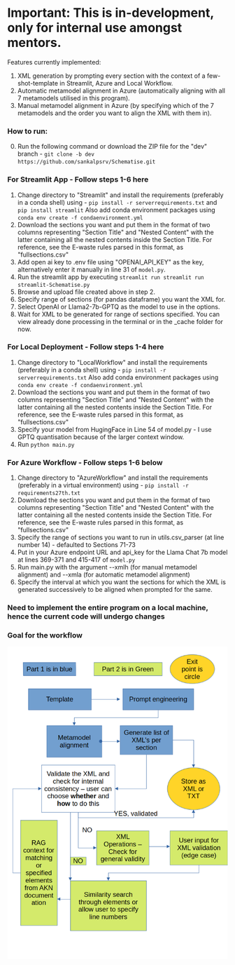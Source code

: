 # Important: This is in-development, only for internal use amongst mentors.

Features currently implemented:
1. XML generation by prompting every section with the context of a few-shot-template in Streamlit, Azure and Local Workflow.
2. Automatic metamodel alignment in Azure (automatically aligning with all 7 metamodels utilised in this program).
3. Manual metamodel alignment in Azure (by specifying which of the 7 metamodels and the order you want to align the XML with them in).

### How to run:

0. Run the following command or download the ZIP file for the "dev" branch - `git clone -b dev https://github.com/sankalpsrv/Schematise.git`

### For Streamlit App - Follow steps 1-6 here

1. Change directory to "Streamlit" and install the requirements (preferably in a conda shell) using - `pip install -r serverrequirements.txt` and `pip install streamlit`
   Also add conda environment packages using `conda env create -f condaenvironment.yml`
2. Download the sections you want and put them in the format of two columns representing "Section Title" and "Nested Content" with the latter containing all the nested contents inside the Section Title. For reference, see the E-waste rules parsed in this format, as "fullsections.csv"
3. Add open ai key to .env file using "OPENAI_API_KEY" as the key, alternatively enter it manually in line 31 of `model.py`.
4. Run the streamlit app by executing `streamlit run streamlit run streamlit-Schematise.py`
5. Browse and upload file created above in step 2.
6. Specify range of sections (for pandas dataframe) you want the XML for.
7. Select OpenAI or Llama2-7b-GPTQ as the model to use in the options.
8. Wait for XML to be generated for range of sections specified. You can view already done processing in the terminal or in the _cache folder for now.

### For Local Deployment - Follow steps 1-4 here

1. Change directory to "LocalWorkflow" and install the requirements (preferably in a conda shell) using - `pip install -r serverrequirements.txt`
   Also add conda environment packages using `conda env create -f condaenvironment.yml`
2. Download the sections you want and put them in the format of two columns representing "Section Title" and "Nested Content" with the latter containing all the nested contents inside the Section Title. For reference, see the E-waste rules parsed in this format, as "fullsections.csv"
3. Specify your model from HugingFace in Line 54 of model.py - I use GPTQ quantisation because of the larger context window.
4. Run `python main.py`

### For Azure Workflow - Follow steps 1-6 below

1. Change directory to "AzureWorkflow" and install the requirements (preferably in a virtual environment) using - `pip install -r requirements27th.txt`
2. Download the sections you want and put them in the format of two columns representing "Section Title" and "Nested Content" with the latter containing all the nested contents inside the Section Title. For reference, see the E-waste rules parsed in this format, as "fullsections.csv"
3. Specify the range of sections you want to run in utils.csv_parser (at line number 14) - defaulted to Sections 71-73
4. Put in your Azure endpoint URL and api_key for the Llama Chat 7b model at lines 369-371 and 415-417 of `model.py`
5. Run main.py with the argument --xmlh (for manual metamodel alignment) and --xmla (for automatic metamodel alignment)
6. Specify the interval at which you want the sections for which the XML is generated successively to be aligned when prompted for the same.

### Need to implement the entire program on a local machine, hence the current code will undergo changes 


### Goal for the workflow 

<img src = "./Flowchart.png">
